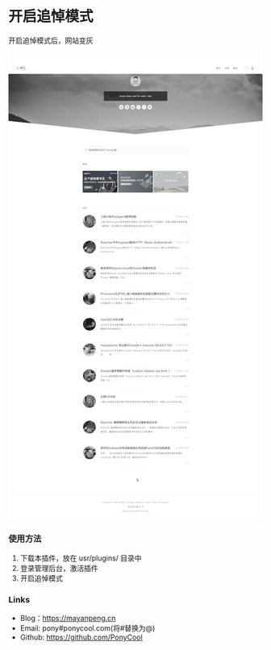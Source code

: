 # 开启追悼模式

开启追悼模式后，网站变灰

![snapshot](./snapshot.png)

### 使用方法

1. 下载本插件，放在 usr/plugins/ 目录中
2. 登录管理后台，激活插件
3. 开启追悼模式

### Links

- Blog：https://mayanpeng.cn
- Email: pony#ponycool.com(将#替换为@)
- Github: https://github.com/PonyCool
